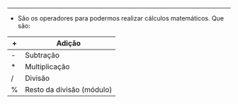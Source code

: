 ___
- São os operadores para podermos realizar cálculos matemáticos. Que são:

| +   | Adição                    |
| --- | ------------------------- |
| -   | Subtração                 |
| *   | Multiplicação             |
| /   | Divisão                   |
| %   | Resto da divisão (módulo) |
